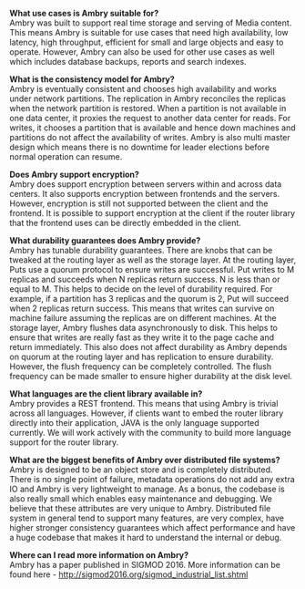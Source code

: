 **What use cases is Ambry suitable for?**  
Ambry was built to support real time storage and serving of Media content. This means Ambry is suitable for use cases that need high availability, low latency, high throughput, efficient for small and large objects and easy to operate. However, Ambry can also be used for other use cases as well which includes database backups, reports and search indexes.

**What is the consistency model for Ambry?**  
Ambry is eventually consistent and chooses high availability and works under network partitions. The replication in Ambry reconciles the replicas when the network partition is restored. When a partition is not available in one data center, it proxies the request to another data center for reads. For writes, it chooses a partition that is available and hence down machines and partitions do not affect the availability of writes. Ambry is also multi master design which means there is no downtime for leader elections before normal operation can resume.

**Does Ambry support encryption?**  
Ambry does support encryption between servers within and across data centers. It also supports encryption between frontends and the servers. However, encryption is still not supported between the client and the frontend. It is possible to support encryption at the client if the router library that the frontend uses can be directly embedded in the client.

**What durability guarantees does Ambry provide?**  
Ambry has tunable durability guarantees. There are knobs that can be tweaked at the routing layer as well as the storage layer. At the routing layer, Puts use a quorum protocol to ensure writes are successful. Put writes to M replicas and succeeds when N replicas return success. N is less than or equal to M. This helps to decide on the level of durability required. For example, if a partition has 3 replicas and the quorum is 2, Put will succeed when 2 replicas return success. This means that writes can survive on machine failure assuming the replicas are on different machines. At the storage layer, Ambry flushes data asynchronously to disk. This helps to ensure that writes are really fast as they write it to the page cache and return immediately. This also does not affect durability as Ambry depends on quorum at the routing layer and has replication to ensure durability. However, the flush frequency can be completely controlled. The flush frequency can be made smaller to ensure higher durability at the disk level. 

**What languages are the client library available in?**  
Ambry provides a REST frontend. This means that using Ambry is trivial across all languages. However, if clients want to embed the router library directly into their application, JAVA is the only language supported currently. We will work actively with the community to build more language support for the router library.

**What are the biggest benefits of Ambry over distributed file systems?**  
Ambry is designed to be an object store and is completely distributed. There is no single point of failure, metadata operations do not add any extra IO and Ambry is very lightweight to manage. As a bonus, the codebase is also really small which enables easy maintenance and debugging. We believe that these attributes are very unique to Ambry. Distributed file system in general tend to support many features, are very complex, have higher stronger consistency guarantees which affect performance and have a huge codebase that makes it hard to understand the internal or debug.

**Where can I read more information on Ambry?**  
Ambry has a paper published in SIGMOD 2016. More information can be found here - http://sigmod2016.org/sigmod_industrial_list.shtml
